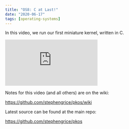 ```yaml
---
title: "OS8: C at Last!"
date: "2020-06-17"
tags: [operating-systems]
---
```




In this video, we run our first miniature kernel, written in C.

<!--truncate-->

<iframe className="youtube-video-player" src="https://www.youtube.com/embed/5RWjI83C47k" title="YouTube video player" frameBorder="0" allow="accelerometer; autoplay; clipboard-write; encrypted-media; gyroscope; picture-in-picture" allowFullScreen></iframe>

Notes for this video (and all others) are on the wiki:

<https://github.com/stephengrice/pkos/wiki>

Latest source can be found at the main repo:

<https://github.com/stephengrice/pkos>
